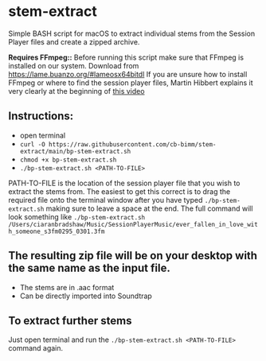 # stem-extract

Simple BASH script for macOS to extract individual stems from the Session Player files and create a zipped archive.

**Requires FFmpeg::** 
Before running this script make sure that FFmpeg is installed on our system. Download from https://lame.buanzo.org/#lameosx64bitdl
If you are unsure how to install FFmpeg or where to find the session player files, Martin Hibbert explains it very clearly at the beginning of <a href="https://bimmgroup.cloud.panopto.eu/Panopto/Pages/Viewer.aspx?id=16daffb8-5739-4885-9552-ab9c01155016" target="_blank">this video</a>

## Instructions: 
+ open terminal
+ ```curl -O https://raw.githubusercontent.com/cb-bimm/stem-extract/main/bp-stem-extract.sh```
+ ```chmod +x bp-stem-extract.sh```
+ ```./bp-stem-extract.sh <PATH-TO-FILE>```

PATH-TO-FILE is the location of the session player file that you wish to extract the stems from. The easiest to get this correct is to drag the required file onto the terminal window after you have typed ```./bp-stem-extract.sh``` making sure to leave a space at the end.
The full command will look something like 
```./bp-stem-extract.sh /Users/ciaranbradshaw/Music/SessionPlayerMusic/ever_fallen_in_love_with_someone_s3fm0295_0301.3fm```

## The resulting zip file will be on your desktop with the same name as the input file.
+ The stems are in .aac format 
+ Can be directly imported into Soundtrap

## To extract further stems 
Just open terminal and run the ```./bp-stem-extract.sh <PATH-TO-FILE>``` command again.


